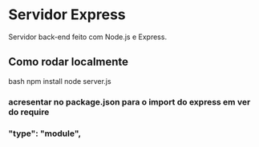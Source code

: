 # Servidor Express

Servidor back-end feito com Node.js e Express.

## Como rodar localmente

bash
npm install
node server.js

### acresentar no package.json para o import do express em ver do require
### "type": "module",
